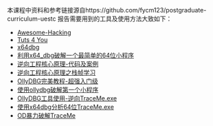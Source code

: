 本课程中资料和参考链接源自https://github.com/fycm123/postgraduate-curriculum-uestc
报告需要用到的工具及使用方法大致如下：
+ [Awesome-Hacking](https://github.com/Hack-with-Github/Awesome-Hacking)
+ [Tuts 4 You](https://tuts4you.com/)
+ [x64dbg](https://github.com/x64dbg/x64dbg)
+ [利用x64_dbg破解一个最简单的64位小程序](https://blog.csdn.net/liujiayu2/article/details/78214361)
+ [逆向工程核心原理-代码及案例](https://github.com/wlmnzf/reversecore/tree/master/01/02/src/HelloWorld)
+ [逆向工程核心原理之栈帧学习](https://blog.csdn.net/liminglei960316/article/details/80872608)
+ [OllyDBG完美教程-超强入门级](https://blog.csdn.net/imjaron/article/details/79684815)
+ [使用ollydbg破解第一个小程序](https://blog.csdn.net/tianxiayijia1998/article/details/46594089)
+ [OllyDBG工具使用-逆向TraceMe.exe](https://www.cnblogs.com/17bdw/p/6706190.html)
+ [使用x64dbg分析64位TraceMe.exe](https://blog.csdn.net/qq_37865996/article/details/87892469)
+ [OD暴力破解TraceMe](https://blog.csdn.net/qq_15458161/article/details/80317794)
